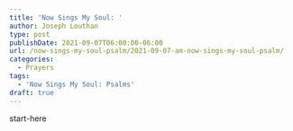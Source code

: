 ```yaml
---
title: 'Now Sings My Soul: '
author: Joseph Louthan
type: post
publishDate: 2021-09-07T06:00:00-06:00
url: /now-sings-my-soul-psalm/2021-09-07-am-now-sings-my-soul-psalm/
categories:
  - Prayers
tags:
  - 'Now Sings My Soul: Psalms'
draft: true
---
```

<div style="font-variant: small-caps;">

</div>
    start-here
